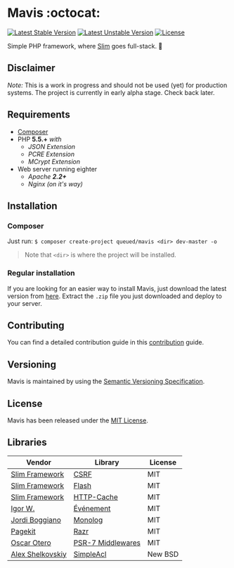 # Mavis :octocat:
[![Latest Stable Version](https://poser.pugx.org/queued/mavis/v/stable)](https://packagist.org/packages/queued/mavis) [![Latest Unstable Version](https://poser.pugx.org/queued/mavis/v/unstable)](https://packagist.org/packages/queued/mavis) [![License](https://poser.pugx.org/queued/mavis/license)](https://packagist.org/packages/queued/mavis)

Simple PHP framework, where [Slim](http://slimframework.com) goes full-stack. :space_invader:

## Disclaimer
*Note:* This is a work in progress and should not be used (yet) for production systems. The project is currently in early alpha stage. Check back later.

## Requirements
- [Composer](https://getcomposer.org/)
- PHP __5.5.+__ _with_
  - _JSON Extension_
  - _PCRE Extension_
  - _MCrypt Extension_
- Web server running eighter
  - _Apache **2.2+**_
  - _Nginx (on it's way)_

## Installation

### Composer
Just run: ```$ composer create-project queued/mavis <dir> dev-master -o```
> Note that ```<dir>``` is where the project will be installed.

### Regular installation
If you are looking for an easier way to install Mavis, just download the latest version from [here](https://github.com/queued/mavis/releases). Extract the `.zip` file you just downloaded and deploy to your server.

## Contributing
You can find a detailed contribution guide in this [contribution](CONTRIBUTING.md) guide.

## Versioning
Mavis is maintained by using the [Semantic Versioning Specification](http://semver.org).

## License
Mavis has been released under the [MIT License](LICENSE.txt).

## Libraries
| Vendor | Library | License |
| --- | --- | --- |
| [Slim Framework](http://slimframework.com) | [CSRF](http://slimframework.com/docs/features/csrf.html) | MIT |
| [Slim Framework](http://slimframework.com) | [Flash](https://github.com/slimphp/Slim-Flash) | MIT |
| [Slim Framework](http://slimframework.com) | [HTTP-Cache](http://slimframework.com/docs/features/caching.html) | MIT |
| [Igor W.](https://github.com/igorw) | [Événement](https://github.com/igorw/evenement) | MIT |
| [Jordi Boggiano](https://github.com/Seldaek) | [Monolog](https://github.com/Seldaek/monolog)| MIT |
| [Pagekit](https://www.pagekit.com/) | [Razr](https://github.com/pyrocms/lex) | MIT |
| [Oscar Otero](https://github.com/oscarotero) | [PSR-7 Middlewares](https://github.com/oscarotero/psr7-middlewares) | MIT |
| [Alex Shelkovskiy](https://github.com/alexshelkov) | [SimpleAcl](https://github.com/alexshelkov/SimpleAcl) | New BSD |
